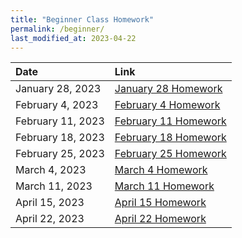 ```yaml
---
title: "Beginner Class Homework"
permalink: /beginner/
last_modified_at: 2023-04-22
---
```


| Date | Link  |
| :--- |  :--- |
|January 28, 2023| [January 28 Homework](https://forms.gle/SL4Lb96DVDK3np3w6)|
|February 4, 2023| [February 4 Homework](https://forms.gle/uH9WnFiwgzLLiQgcA)|
|February 11, 2023| [February 11 Homework](https://forms.gle/sxYsP8UhpY7v25M4A)|
|February 18, 2023| [February 18 Homework](https://forms.gle/4VZ6iTV9ErZPtrtq7)|
|February 25, 2023| [February 25 Homework](https://forms.gle/RyViBM6VXjCNQ2w56)|
|March 4, 2023| [March 4 Homework](https://forms.gle/3pjHMVYM9eSQXfra6)|
|March 11, 2023| [March 11 Homework](https://forms.gle/WFvdrkAK9HnXtw377)|
|April 15, 2023| [April 15 Homework](https://forms.gle/GroJ83pfYsuCCK1PA)|
|April 22, 2023| [April 22 Homework](https://forms.gle/gJzWx9EoZEYr3Vqc7)|